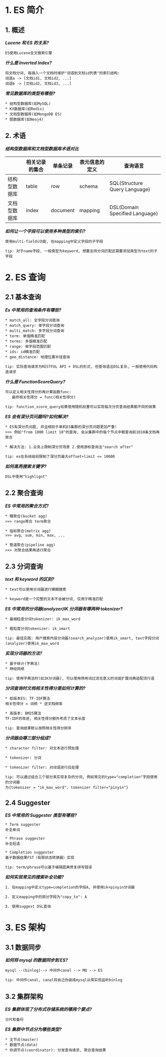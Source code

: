 # 1. ES 简介

## 1. 概述

_**Lucene 和 ES 的关系?**_

```
ES使用Lucene全文搜索引擎
```

_**什么是 Inverted Index?**_

```
将文档分词, 每插入一个文档时维护"词语到文档id列表"的索引结构:
词语a -> [文档id1, 文档id2, ...]
词语b -> [文档id2, 文档id3, ...]
```

**_常见数据库的类型有哪些?_**

```
* 结构型数据库(如MySQL)
* KV数据库(如Redis)
* 文档型数据库(如MongoDB ES)
* 图数据库(如Neoj4)
```

## 2. 术语

**_结构型数据库和文档型数据库术语对比_**

|              | 相关记录的集合 | 单条记录 | 表元信息的定义 | 查询语言                       |
| ------------ | -------------- | -------- | -------------- | ------------------------------ |
| 结构型数据库 | table          | row      | schema         | SQL(Structure Query Language)  |
| 文档型数据库 | index          | document | mapping        | DSL(Domain Specified Language) |

**_如何让一个字段可以使用多种类型的索引?_**

```
使用multi-fields功能, 在mapping中定义字段的子字段

tip: 对于name字段, 一般类型为keyword, 想要支持分词匹配还需要添加类型为text的子字段
```

# 2. ES 查询

## 2.1 基本查询

**_Es 中常用的查询条件有哪些?_**

```
* match_all: 全字段分词查询
* match_query: 单字段分词查询
* multi_match: 多字段分词查询
* term: 单值精准匹配
* terms: 多值精准匹配
* range: 单字段范围匹配
* ids: id精准匹配
* geo_distance: 地理位置半径查询

tip: 实际查询请求为RESTFUL API + DSL的形式, 但查询语法DSL复杂, 一般使用代码构造请求
```

**_什么是 FunctionScoreQuery?_**

```
可以定义相关性得分的再计算函数func:
   最终相关性得分 = func(相关性得分)

tip: function_score_query如果使用随机权重可以实现每次分页查询结果都不同的效果
```

**_ES 会有深分页问题吗?如何解决?_**

```
* ES有深分页问题, 并且相较于单机ES集群的深分页问题更加严重!
>>> 例如"from 1000 limit 10"的查询, 会从集群中的每个节点中都查询前1010条文档再聚合

* 解决方法: 1.业务上限制深分页场景 2.使用游标查询法"search after"

tip: es在系统级别限制了深分页最大offset+limit <= 10000
```

**_如何高亮搜索关键字?_**

```
DSL中使用"highlignt"
```

## 2.2 聚合查询

**_ES 中常用的聚合方式?_**

```
* 桶聚合(bucket agg)
>>> range聚合 term聚合

* 指标聚合(metrix agg)
>>> avg, sum, min, max, ...

* 管道聚合(pipeline agg)
>>> 对聚合结果再进行聚合
```

## 2.3 分词查询

**_text 和 keyword 的区别?_**

```
* text可以使用分词器进行模糊搜索

* keyword是一个完整的文本不会被分词, 仅用于精准匹配
```

**_ES 中常用的分词器(analyzer)IK 分词器有哪两种 tokenizer?_**

```
* 最细粒度分词tokenizer: ik_max_word

* 粗粒度分词tokenizer: ik_smart

tip: 最佳实践: 用户搜索内容分词器(search_analyzer)使用ik_smart, text字段分词(analyzer)使用ik_max_word
```

**_实现分词器的方法?_**

```
* 基于统计(字典法)
* 神经网络

tip: 使用字典法时(如IK分词器), 可以使用停用词过滤无意义的词或扩展词典适配流行语
```

**_分词查询时文档相关性得分是如何计算的?_**

```
* 低版本ES: TF-IDF算法
相关性得分 = 词频 * 逆文档频率

* 高版本: BM25算法
TF-IDF的改进, 相关性得分额外考虑了文本长度

tip: 查询结果默认按照相关性得分排序
```

**_分词器由哪三部分组成?_**

```
* character filter: 对文本进行预处理

* tokenizer: 分词

* tokenizer filter: 对词语进行后处理

tip: 可以通过组合三个部分来实现复杂的分词, 例如常见的type="completion"字段使用的分词器
为{tokenizer = "ik_max_word", tokenizer filter="pinyin"}
```

## 2.4 Suggester

**_ES 中常用的 Suggester 类型有哪些?_**

```
* Term suggester
补全单词

* Phrase suggester
补全短语

* Completion suggester
基于数据结果FST（有限状态转换器）实现

tip: term/phrase可以基于编辑距离修复拼写错误
```

**_如何实现常见的搜索补全功能?_**

```
1. 在mapping中定义type=completion的字段A, 并使用ik+pinyin分词器

2. 定义mapping中的部分字段为"copy_to": A

3. 使用suggest DSL查询
```

# 3. ES 架构

## 3.1 数据同步

**_如何将 mysql 的数据同步到 ES?_**

```
mysql --(binlog)--> 中间件canal --> MQ --> ES

tip: 中间件canal, canal将自己伪装成mysql从库实现监听binlog
```

## 3.2 集群架构

**_ES 集群体现了分布式存储系统的哪两个要点?_**

```
分片和备份
```

**_ES 集群中节点分为哪些类型?_**

```
* 主节点(master)
* 数据节点(data)
* 协调节点(coordinator): 分发查询请求, 聚合查询结果
```

